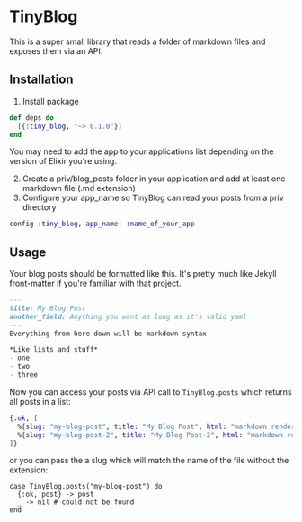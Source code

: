 # TinyBlog

This is a super small library that reads a folder of markdown files and exposes them via an API.

## Installation

1. Install package
```elixir
def deps do
  [{:tiny_blog, "~> 0.1.0"}]
end
```
You may need to add the app to your applications list depending on the version of Elixir you're using.

2. Create a priv/blog_posts folder in your application and add at least one markdown file (.md extension)
3. Configure your app_name so TinyBlog can read your posts from a priv directory
```elixir
config :tiny_blog, app_name: :name_of_your_app
```

## Usage
Your blog posts should be formatted like this.  It's pretty much like Jekyll front-matter if you're familiar with that project.
```markdown
---
title: My Blog Post
another_field: Anything you want as long as it's valid yaml
---
Everything from here down will be markdown syntax

*Like lists and stuff*
- one
- two
- three
```

Now you can access your posts via API call to `TinyBlog.posts` which returns all posts in a list:
```elixir
{:ok, [
  %{slug: "my-blog-post", title: "My Blog Post", html: "markdown rendered html here", another_field: "..."},
  %{slug: "my-blog-post-2", title: "My Blog Post-2", html: "markdown rendered html here", another_field: "..."}
]}
```
or you can pass the a slug which will match the name of the file without the extension:
```
case TinyBlog.posts("my-blog-post") do
  {:ok, post} -> post
  _ -> nil # could not be found
end
```

